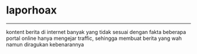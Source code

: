 
# laporhoax
---------------
kontent berita di internet banyak yang tidak sesuai dengan fakta
beberapa portal online hanya mengejar traffic, sehingga membuat berita yang wah namun diragukan kebenarannya
